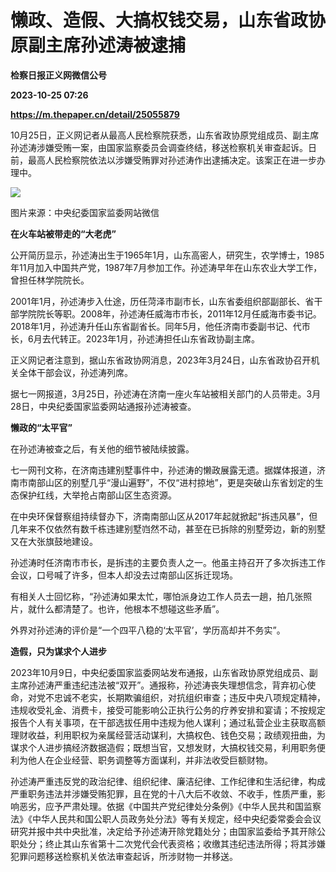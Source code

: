 # 懒政、造假、大搞权钱交易，山东省政协原副主席孙述涛被逮捕
**检察日报正义网微信公号**

**2023-10-25 07:26**

**https://m.thepaper.cn/detail/25055879**

10月25日，正义网记者从最高人民检察院获悉，山东省政协原党组成员、副主席孙述涛涉嫌受贿一案，由国家监察委员会调查终结，移送检察机关审查起诉。日前，最高人民检察院依法以涉嫌受贿罪对孙述涛作出逮捕决定。该案正在进一步办理中。

![](https://imagecloud.thepaper.cn/thepaper/image/275/573/440.jpg)

图片来源：中央纪委国家监委网站微信

**在火车站被带走的“大老虎”**

公开简历显示，孙述涛出生于1965年1月，山东高密人，研究生，农学博士，1985年11月加入中国共产党，1987年7月参加工作。孙述涛早年在山东农业大学工作，曾担任林学院院长。

2001年1月，孙述涛步入仕途，历任菏泽市副市长，山东省委组织部副部长、省干部学院院长等职。2008年，孙述涛任威海市市长，2011年12月任威海市委书记。2018年1月，孙述涛升任山东省副省长。同年5月，他任济南市委副书记、代市长，6月去代转正。2023年1月，孙述涛担任山东省政协副主席。

正义网记者注意到，据山东省政协网消息，2023年3月24日，山东省政协召开机关全体干部会议，孙述涛列席。

据七一网报道，3月25日，孙述涛在济南一座火车站被相关部门的人员带走。3月28日，中央纪委国家监委网站通报孙述涛被查。

**懒政的“太平官”**

在孙述涛被查之后，有关他的细节被陆续披露。

七一网刊文称，在济南违建别墅事件中，孙述涛的懒政展露无遗。据媒体报道，济南市南部山区的别墅几乎“漫山遍野”，不仅“进村掠地”，更是突破山东省划定的生态保护红线，大举抢占南部山区生态资源。

在中央环保督察组持续督办下，济南南部山区从2017年起就掀起“拆违风暴”，但几年来不仅依然有数千栋违建别墅岿然不动，甚至在已拆除的别墅旁边，新的别墅又在大张旗鼓地建设。

孙述涛时任济南市市长，是拆违的主要负责人之一。他虽主持召开了多次拆违工作会议，口号喊了许多，但本人却没去过南部山区拆迁现场。

有相关人士回忆称，“孙述涛如果太忙，哪怕派身边工作人员去一趟，拍几张照片，就什么都清楚了。也许，他根本不想碰这些矛盾”。

外界对孙述涛的评价是“一个四平八稳的‘太平官’，学历高却并不务实”。

**造假，只为谋求个人进步**

2023年10月9日，中央纪委国家监委网站发布通报，山东省政协原党组成员、副主席孙述涛严重违纪违法被“双开”。通报称，孙述涛丧失理想信念，背弃初心使命，对党不忠诚不老实，长期欺骗组织，对抗组织审查；违反中央八项规定精神，违规收受礼金、消费卡，接受可能影响公正执行公务的疗养安排和宴请；不按规定报告个人有关事项，在干部选拔任用中违规为他人谋利；通过私营企业主获取高额理财收益，利用职权为亲属经营活动谋利，大搞权色、钱色交易；政绩观扭曲，为谋求个人进步搞经济数据造假；既想当官，又想发财，大搞权钱交易，利用职务便利为他人在企业经营、职务调整等方面谋利，并非法收受巨额财物。

孙述涛严重违反党的政治纪律、组织纪律、廉洁纪律、工作纪律和生活纪律，构成严重职务违法并涉嫌受贿犯罪，且在党的十八大后不收敛、不收手，性质严重，影响恶劣，应予严肃处理。依据《中国共产党纪律处分条例》《中华人民共和国监察法》《中华人民共和国公职人员政务处分法》等有关规定，经中央纪委常委会会议研究并报中共中央批准，决定给予孙述涛开除党籍处分；由国家监委给予其开除公职处分；终止其山东省第十二次党代会代表资格；收缴其违纪违法所得；将其涉嫌犯罪问题移送检察机关依法审查起诉，所涉财物一并移送。